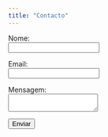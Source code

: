 ```yaml
---
title: "Contacto"
---
```


<form name="contact" method="POST" netlify>
  <p><label>Nome:<br><input type="text" name="name" required></label></p>
  <p><label>Email:<br><input type="email" name="email" required></label></p>
  <p><label>Mensagem:<br><textarea name="message" required></textarea></label></p>
  <p><button type="submit">Enviar</button></p>
</form>
